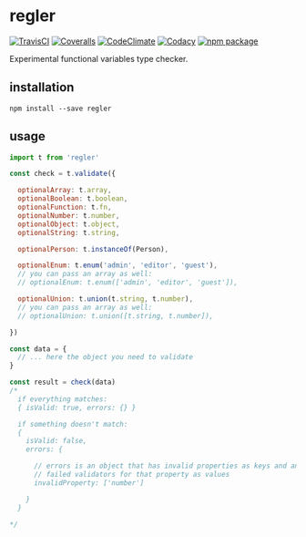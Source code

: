 # regler

[![TravisCI][build-badge]][build-url]
[![Coveralls][coverage-badge]][coverage-url]
[![CodeClimate][maintainability-badge]][maintainability-url]
[![Codacy][code-quality-badge]][code-quality-url]
[![npm package][npm-badge]][npm]

Experimental functional variables type checker.

## installation

```
npm install --save regler
```

## usage

```js
import t from 'regler'

const check = t.validate({

  optionalArray: t.array,
  optionalBoolean: t.boolean,
  optionalFunction: t.fn,
  optionalNumber: t.number,
  optionalObject: t.object,
  optionalString: t.string,

  optionalPerson: t.instanceOf(Person),

  optionalEnum: t.enum('admin', 'editor', 'guest'),
  // you can pass an array as well:
  // optionalEnum: t.enum(['admin', 'editor', 'guest']),

  optionalUnion: t.union(t.string, t.number),
  // you can pass an array as well:
  // optionalUnion: t.union([t.string, t.number]),

})

const data = {
  // ... here the object you need to validate
}

const result = check(data)
/*
  if everything matches:
  { isValid: true, errors: {} }

  if something doesn't match:
  {
    isValid: false,
    errors: {

      // errors is an object that has invalid properties as keys and an array of
      // failed validators for that property as values
      invalidProperty: ['number']

    }
  }

*/

```














[build-badge]: https://img.shields.io/travis/0xc14m1z/regler.svg
[build-url]: https://travis-ci.org/0xc14m1z/regler

[coverage-badge]: https://img.shields.io/coveralls/github/0xc14m1z/regler.svg
[coverage-url]: https://coveralls.io/github/0xc14m1z/regler

[maintainability-badge]: https://img.shields.io/codeclimate/maintainability/0xc14m1z/regler.svg
[maintainability-url]: https://codeclimate.com/github/0xc14m1z/regler

[code-quality-badge]: https://img.shields.io/codacy/grade/c5eb6609f4744298bca301b20b11c102.svg
[code-quality-url]: https://www.codacy.com/app/0xc14m1z/regler

[npm-badge]: https://badge.fury.io/js/regler.svg
[npm]: https://badge.fury.io/js/regler
